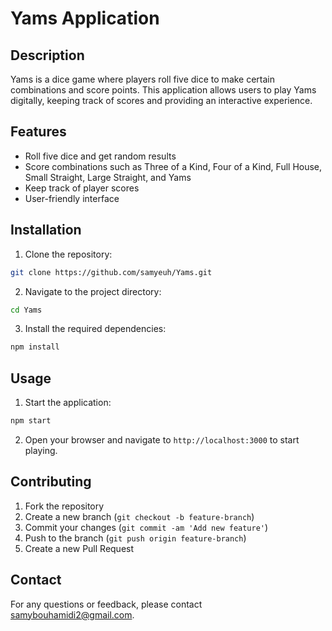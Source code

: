 # Yams Application

## Description
Yams is a dice game where players roll five dice to make certain combinations and score points. This application allows users to play Yams digitally, keeping track of scores and providing an interactive experience.

## Features
- Roll five dice and get random results
- Score combinations such as Three of a Kind, Four of a Kind, Full House, Small Straight, Large Straight, and Yams
- Keep track of player scores
- User-friendly interface

## Installation
1. Clone the repository:
  ```sh
  git clone https://github.com/samyeuh/Yams.git
  ```
2. Navigate to the project directory:
  ```sh
  cd Yams
  ```
3. Install the required dependencies:
  ```sh
  npm install
  ```

## Usage
1. Start the application:
  ```sh
  npm start
  ```
2. Open your browser and navigate to `http://localhost:3000` to start playing.

## Contributing
1. Fork the repository
2. Create a new branch (`git checkout -b feature-branch`)
3. Commit your changes (`git commit -am 'Add new feature'`)
4. Push to the branch (`git push origin feature-branch`)
5. Create a new Pull Request

## Contact
For any questions or feedback, please contact [samybouhamidi2@gmail.com](mailto:samybouhamidi2@gmail.com).
